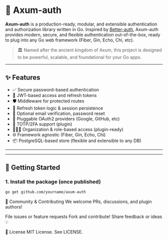 # 🔐 Axum-auth

**Axum-auth** is a production-ready, modular, and extensible authentication and authorization library written in Go. Inspired by [Better-auth](https://github.com/BetaHuhn/better-auth), Axum-auth provides modern, secure, and flexible authentication out-of-the-box, ready to plug into any Go web framework (Fiber, Gin, Echo, Chi, etc).

> 🏛️ Named after the ancient kingdom of Axum, this project is designed to be powerful, scalable, and foundational for your Go apps.

---

## ✨ Features

- ✅ Secure password-based authentication
- 🔑 JWT-based access and refresh tokens
- 🛡️ Middleware for protected routes
- 🔁 Refresh token logic & session persistence
- 📩 Optional email verification, password reset
- 🔐 Pluggable OAuth2 providers (Google, GitHub, etc)
- 🔢 TOTP/2FA support (plugin)
- 🧑‍🤝‍🧑 Organization & role-based access (plugin-ready)
- 🌐 Framework agnostic (Fiber, Gin, Echo, Chi)
- 📦 PostgreSQL-based store (flexible and extensible to any DB)

---

---

## 🚀 Getting Started

### 1. Install the package (once published)

```bash
go get github.com/yourname/axum-auth

```
👥 Community & Contributing
We welcome PRs, discussions, and plugin authors!

File issues or feature requests
Fork and contribute!
Share feedback or ideas 💡

📜 License
MIT License. See LICENSE.
